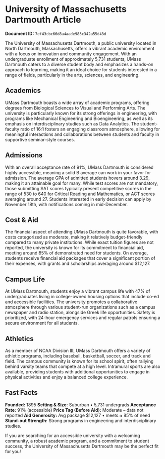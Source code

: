 # University of Massachusetts Dartmouth Article

**Document ID:** `7ef43cbc66d8a4aade983c342a55d43d`

The University of Massachusetts Dartmouth, a public university located in North Dartmouth, Massachusetts, offers a vibrant academic environment with a focus on innovation and community engagement. With an undergraduate enrollment of approximately 5,731 students, UMass Dartmouth caters to a diverse student body and emphasizes a hands-on approach to learning, making it an ideal choice for students interested in a range of fields, particularly in the arts, sciences, and engineering.

## Academics
UMass Dartmouth boasts a wide array of academic programs, offering degrees from Biological Sciences to Visual and Performing Arts. The university is particularly known for its strong offerings in engineering, with programs like Mechanical Engineering and Bioengineering, as well as its emphasis on interdisciplinary studies such as Data Analytics. The student-faculty ratio of 16:1 fosters an engaging classroom atmosphere, allowing for meaningful interactions and collaborations between students and faculty in supportive seminar-style courses.

## Admissions
With an overall acceptance rate of 91%, UMass Dartmouth is considered highly accessible, meaning a solid B average can work in your favor for admission. The average GPA of admitted students hovers around 3.29, making it an attainable goal for many. While test scores are not mandatory, those submitting SAT scores typically present competitive scores in the range of 530 to 640 for Critical Reading and Mathematics, or ACT scores averaging around 27. Students interested in early decision can apply by November 18th, with notifications coming in mid-December.

## Cost & Aid
The financial aspect of attending UMass Dartmouth is quite favorable, with costs categorized as moderate, making it relatively budget-friendly compared to many private institutions. While exact tuition figures are not reported, the university is known for its commitment to financial aid, meeting around 85% of demonstrated need for students. On average, students receive financial aid packages that cover a significant portion of their expenses, with grants and scholarships averaging around $12,127.

## Campus Life
At UMass Dartmouth, students enjoy a vibrant campus life with 47% of undergraduates living in college-owned housing options that include co-ed and accessible facilities. The university promotes a collaborative atmosphere through various student-run organizations such as a campus newspaper and radio station, alongside Greek life opportunities. Safety is prioritized, with 24-hour emergency services and regular patrols ensuring a secure environment for all students.

## Athletics
As a member of NCAA Division III, UMass Dartmouth offers a variety of athletic programs, including baseball, basketball, soccer, and track and field. The campus community is known for its school spirit, often rallying behind varsity teams that compete at a high level. Intramural sports are also available, providing students with additional opportunities to engage in physical activities and enjoy a balanced college experience.

## Fast Facts
**Founded:** 1895
**Setting & Size:** Suburban • 5,731 undergrads
**Acceptance Rate:** 91% (accessible)
**Price Tag (Before Aid):** Moderate – data not reported
**Aid Generosity:** Avg package $12,127 • meets ≈ 85% of need
**Stand-out Strength:** Strong programs in engineering and interdisciplinary studies.

If you are searching for an accessible university with a welcoming community, a robust academic program, and a commitment to student success, the University of Massachusetts Dartmouth may be the perfect fit for you!

